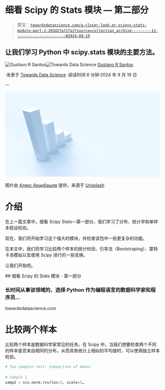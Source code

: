 # 细看 Scipy 的 Stats 模块 — 第二部分

> 原文：[`towardsdatascience.com/a-closer-look-at-scipys-stats-module-part-2-203d27a71fa3?source=collection_archive---------11-----------------------#2024-09-19`](https://towardsdatascience.com/a-closer-look-at-scipys-stats-module-part-2-203d27a71fa3?source=collection_archive---------11-----------------------#2024-09-19)

## 让我们学习 Python 中 scipy.stats 模块的主要方法。

[](https://gustavorsantos.medium.com/?source=post_page---byline--203d27a71fa3--------------------------------)![Gustavo R Santos](https://gustavorsantos.medium.com/?source=post_page---byline--203d27a71fa3--------------------------------)[](https://towardsdatascience.com/?source=post_page---byline--203d27a71fa3--------------------------------)![Towards Data Science](https://towardsdatascience.com/?source=post_page---byline--203d27a71fa3--------------------------------) [Gustavo R Santos](https://gustavorsantos.medium.com/?source=post_page---byline--203d27a71fa3--------------------------------)

·发表于 [Towards Data Science](https://towardsdatascience.com/?source=post_page---byline--203d27a71fa3--------------------------------) ·阅读时间 6 分钟·2024 年 9 月 19 日

--

![](img/1dffb7440ef323eb26ad4a0bb184e8fc.png)

图片由 [Алекс Арцибашев](https://unsplash.com/@lxrcbsv?utm_content=creditCopyText&utm_medium=referral&utm_source=unsplash) 提供，来源于 [Unsplash](https://unsplash.com/photos/a-bar-chart-is-shown-on-a-blue-background-vVHXeu0YNbk?utm_content=creditCopyText&utm_medium=referral&utm_source=unsplash)

# 介绍

在上一篇文章中，细看 Scipy Stats—第一部分，我们学习了分布、统计学和单样本假设检验。

现在，我们将开始学习这个强大的模块，并检查该包中一些更复杂的功能。

在本文中，我们将学习比较两个样本的统计检验、引导法（Bootstraping）、蒙特卡洛模拟以及使用 Scipy 进行的一些变换。

让我们开始吧。

[](/a-closer-look-at-scipys-stats-module-part-1-5071858f32c1?source=post_page-----203d27a71fa3--------------------------------) ## 细看 Scipy 的 Stats 模块 - 第一部分

### 长时间从事该领域的、选择 Python 作为编程语言的数据科学家和程序员…

towardsdatascience.com

# 比较两个样本

比较两个样本是数据科学家常见的任务。在 Scipy 中，当我们想要检查两个不同的样本是否来自相同的分布，从而具有统计上相似的平均值时，可以使用独立样本检验。

```py
# Two samples test: Comparison of means

# Sample 1
samp1 = scs.norm.rvs(loc=2, scale=5…
```
